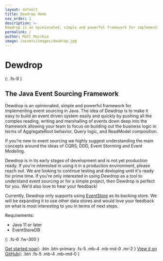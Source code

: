 ```yaml
---
layout: default
title: Dewdrop Home 
nav_order: 1
description: >- 
Dewdrop is an opinionated, simple and powerful framework for implementing event sourcing in Java. The idea of Dewdrop is to make it easy to build an event driven system easily and quickly by pushing all the complex reading, writing and marshalling of events down deep into the framework allowing your team to focus on building out the business logic in terms of AggregateRoot behavior, Query logic, and ReadModel composition.
permalink: /
author: Matt Macchia
image: /assets/images/dewdrop.jpg
---
```


# Dewdrop
{: .fs-9 }
## The Java Event Sourcing Framework
Dewdrop is an opinionated, simple and powerful framework for implementing event sourcing in Java. The idea of Dewdrop is to make it easy to build an event driven system easily and quickly by pushing all the complex reading, writing and marshalling of events down deep into the framework allowing your team to focus on building out the business logic in terms of AggregateRoot behavior, Query logic, and ReadModel composition. 

If you're new to event sourcing we highly suggest understanding the main concepts around the ideas of CQRS, DDD, Event Storming and Event Modeling.

Dewdrop is in its early stages of development and is not yet production ready. If you're interested in using it in a production environment, please reach out. We are looking to continue testing and devloping until it's ready for prime time. If you're only interested in using Dewdrop as a tool to understand event sourcing or for a simple project, then Dewdrop is perfect for you. We'd also love to hear your feedback!

Currently, Dewdrop only supports using [EventStore](https://www.eventstore.com/) as its backing store. We will be expanding it to use other data stores and would love your feedback on what is most interesting to you in terms of next steps.

Requirements:
* Java 11 or later
* EventStoreDB 

{: .fs-6 .fw-300 }

[Get started now](getting-started){: .btn .btn-primary .fs-5 .mb-4 .mb-md-0 .mr-2 } [View it on GitHub](https://github.com/matsientst/dewdrop){: .btn .fs-5 .mb-4 .mb-md-0 }

